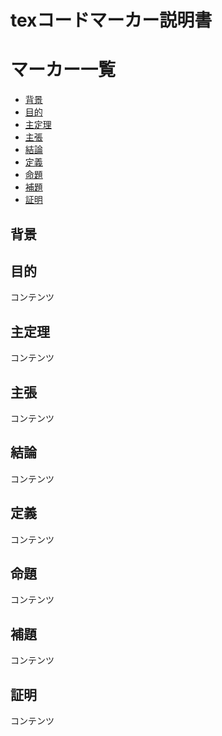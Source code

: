 # texコードマーカー説明書

# マーカー一覧

* [背景](#background)
* [目的](#purpose)
* [主定理](#theorem)
* [主張](#claim)
* [結論](#conclusion)
* [定義](#definition)
* [命題](#problem)
* [補題](#heading)
* [証明](#proof)

<a id="background"></a>
<h2>背景</h2>

<a id="purpose"></a>
<h2>目的</h2>
コンテンツ

<a id="theorem"></a>
<h2>主定理</h2>
コンテンツ

<a id="claim"></a>
<h2>主張</h2>
コンテンツ

<a id="conclusion"></a>
<h2>結論</h2>
コンテンツ

<a id="definition"></a>
<h2>定義</h2>
コンテンツ

<a id="problem"></a>
<h2>命題</h2>
コンテンツ

<a id="heading"></a>
<h2>補題</h2>
コンテンツ

<a id="proof"></a>
<h2>証明</h2>
コンテンツ
